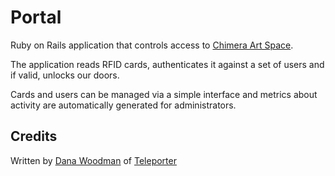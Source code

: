 # Portal

Ruby on Rails application that controls access to [Chimera Art Space](http://chimeraarts.org).

The application reads RFID cards, authenticates it against a set of users and if valid, unlocks our doors.

Cards and users can be managed via a simple interface and metrics about activity are automatically generated for administrators.

## Credits

Written by [Dana Woodman](http://danawoodman.com) of [Teleporter](http://teleporter.io)
